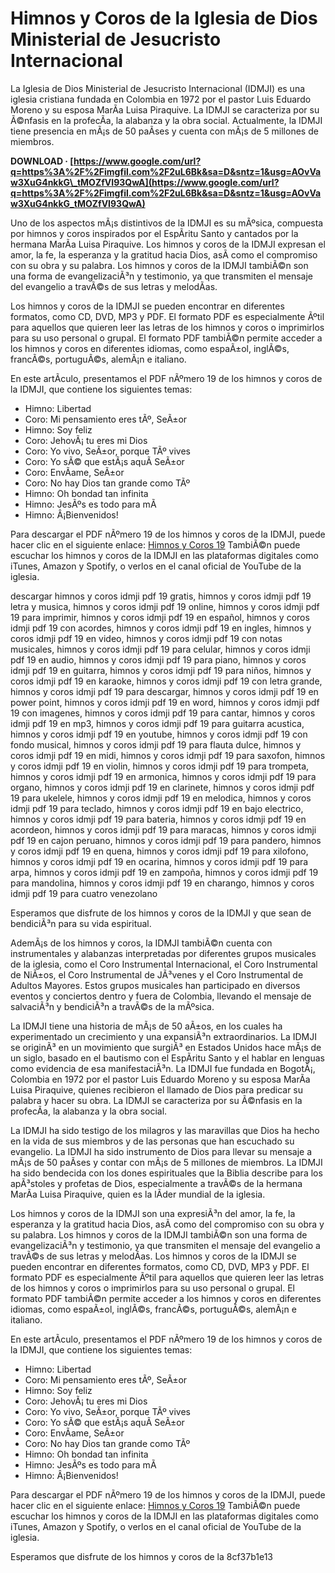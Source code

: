 
 
# Himnos y Coros de la Iglesia de Dios Ministerial de Jesucristo Internacional
 
La Iglesia de Dios Ministerial de Jesucristo Internacional (IDMJI) es una iglesia cristiana fundada en Colombia en 1972 por el pastor Luis Eduardo Moreno y su esposa MarÃ­a Luisa Piraquive. La IDMJI se caracteriza por su Ã©nfasis en la profecÃ­a, la alabanza y la obra social. Actualmente, la IDMJI tiene presencia en mÃ¡s de 50 paÃ­ses y cuenta con mÃ¡s de 5 millones de miembros.
 
**DOWNLOAD · [https://www.google.com/url?q=https%3A%2F%2Fimgfil.com%2F2uL6Bk&sa=D&sntz=1&usg=AOvVaw3XuG4nkkG\_tMOZfVI93QwA](https://www.google.com/url?q=https%3A%2F%2Fimgfil.com%2F2uL6Bk&sa=D&sntz=1&usg=AOvVaw3XuG4nkkG_tMOZfVI93QwA)**


 
Uno de los aspectos mÃ¡s distintivos de la IDMJI es su mÃºsica, compuesta por himnos y coros inspirados por el EspÃ­ritu Santo y cantados por la hermana MarÃ­a Luisa Piraquive. Los himnos y coros de la IDMJI expresan el amor, la fe, la esperanza y la gratitud hacia Dios, asÃ­ como el compromiso con su obra y su palabra. Los himnos y coros de la IDMJI tambiÃ©n son una forma de evangelizaciÃ³n y testimonio, ya que transmiten el mensaje del evangelio a travÃ©s de sus letras y melodÃ­as.
 
Los himnos y coros de la IDMJI se pueden encontrar en diferentes formatos, como CD, DVD, MP3 y PDF. El formato PDF es especialmente Ãºtil para aquellos que quieren leer las letras de los himnos y coros o imprimirlos para su uso personal o grupal. El formato PDF tambiÃ©n permite acceder a los himnos y coros en diferentes idiomas, como espaÃ±ol, inglÃ©s, francÃ©s, portuguÃ©s, alemÃ¡n e italiano.
 
En este artÃ­culo, presentamos el PDF nÃºmero 19 de los himnos y coros de la IDMJI, que contiene los siguientes temas:
 
- Himno: Libertad
- Coro: Mi pensamiento eres tÃº, SeÃ±or
- Himno: Soy feliz
- Coro: JehovÃ¡ tu eres mi Dios
- Coro: Yo vivo, SeÃ±or, porque TÃº vives
- Coro: Yo sÃ© que estÃ¡s aquÃ­ SeÃ±or
- Coro: EnvÃ­ame, SeÃ±or
- Coro: No hay Dios tan grande como TÃº
- Himno: Oh bondad tan infinita
- Himno: JesÃºs es todo para mÃ­
- Himno: Â¡Bienvenidos!

Para descargar el PDF nÃºmero 19 de los himnos y coros de la IDMJI, puede hacer clic en el siguiente enlace:
 [Himnos y Coros 19](https://idmji.org/wp-content/uploads/2019/01/Himnos-y-Coros-19.pdf) 
TambiÃ©n puede escuchar los himnos y coros de la IDMJI en las plataformas digitales como iTunes, Amazon y Spotify, o verlos en el canal oficial de YouTube de la iglesia.
 
descargar himnos y coros idmji pdf 19 gratis,  himnos y coros idmji pdf 19 letra y musica,  himnos y coros idmji pdf 19 online,  himnos y coros idmji pdf 19 para imprimir,  himnos y coros idmji pdf 19 en español,  himnos y coros idmji pdf 19 con acordes,  himnos y coros idmji pdf 19 en ingles,  himnos y coros idmji pdf 19 en video,  himnos y coros idmji pdf 19 con notas musicales,  himnos y coros idmji pdf 19 para celular,  himnos y coros idmji pdf 19 en audio,  himnos y coros idmji pdf 19 para piano,  himnos y coros idmji pdf 19 en guitarra,  himnos y coros idmji pdf 19 para niños,  himnos y coros idmji pdf 19 en karaoke,  himnos y coros idmji pdf 19 con letra grande,  himnos y coros idmji pdf 19 para descargar,  himnos y coros idmji pdf 19 en power point,  himnos y coros idmji pdf 19 en word,  himnos y coros idmji pdf 19 con imagenes,  himnos y coros idmji pdf 19 para cantar,  himnos y coros idmji pdf 19 en mp3,  himnos y coros idmji pdf 19 para guitarra acustica,  himnos y coros idmji pdf 19 en youtube,  himnos y coros idmji pdf 19 con fondo musical,  himnos y coros idmji pdf 19 para flauta dulce,  himnos y coros idmji pdf 19 en midi,  himnos y coros idmji pdf 19 para saxofon,  himnos y coros idmji pdf 19 en violin,  himnos y coros idmji pdf 19 para trompeta,  himnos y coros idmji pdf 19 en armonica,  himnos y coros idmji pdf 19 para organo,  himnos y coros idmji pdf 19 en clarinete,  himnos y coros idmji pdf 19 para ukelele,  himnos y coros idmji pdf 19 en melodica,  himnos y coros idmji pdf 19 para teclado,  himnos y coros idmji pdf 19 en bajo electrico,  himnos y coros idmji pdf 19 para bateria,  himnos y coros idmji pdf 19 en acordeon,  himnos y coros idmji pdf 19 para maracas,  himnos y coros idmji pdf 19 en cajon peruano,  himnos y coros idmji pdf 19 para pandero,  himnos y coros idmji pdf 19 en quena,  himnos y coros idmji pdf 19 para xilofono,  himnos y coros idmji pdf 19 en ocarina,  himnos y coros idmji pdf 19 para arpa,  himnos y coros idmji pdf 19 en zampoña,  himnos y coros idmji pdf 19 para mandolina,  himnos y coros idmji pdf 19 en charango,  himnos y coros idmji pdf 19 para cuatro venezolano
 
Esperamos que disfrute de los himnos y coros de la IDMJI y que sean de bendiciÃ³n para su vida espiritual.
  
AdemÃ¡s de los himnos y coros, la IDMJI tambiÃ©n cuenta con instrumentales y alabanzas interpretadas por diferentes grupos musicales de la iglesia, como el Coro Instrumental Internacional, el Coro Instrumental de NiÃ±os, el Coro Instrumental de JÃ³venes y el Coro Instrumental de Adultos Mayores. Estos grupos musicales han participado en diversos eventos y conciertos dentro y fuera de Colombia, llevando el mensaje de salvaciÃ³n y bendiciÃ³n a travÃ©s de la mÃºsica.
 
La IDMJI tiene una historia de mÃ¡s de 50 aÃ±os, en los cuales ha experimentado un crecimiento y una expansiÃ³n extraordinarios. La IDMJI se originÃ³ en un movimiento que surgiÃ³ en Estados Unidos hace mÃ¡s de un siglo, basado en el bautismo con el EspÃ­ritu Santo y el hablar en lenguas como evidencia de esa manifestaciÃ³n. La IDMJI fue fundada en BogotÃ¡, Colombia en 1972 por el pastor Luis Eduardo Moreno y su esposa MarÃ­a Luisa Piraquive, quienes recibieron el llamado de Dios para predicar su palabra y hacer su obra. La IDMJI se caracteriza por su Ã©nfasis en la profecÃ­a, la alabanza y la obra social.
 
La IDMJI ha sido testigo de los milagros y las maravillas que Dios ha hecho en la vida de sus miembros y de las personas que han escuchado su evangelio. La IDMJI ha sido instrumento de Dios para llevar su mensaje a mÃ¡s de 50 paÃ­ses y contar con mÃ¡s de 5 millones de miembros. La IDMJI ha sido bendecida con los dones espirituales que la Biblia describe para los apÃ³stoles y profetas de Dios, especialmente a travÃ©s de la hermana MarÃ­a Luisa Piraquive, quien es la lÃ­der mundial de la iglesia.
 
Los himnos y coros de la IDMJI son una expresiÃ³n del amor, la fe, la esperanza y la gratitud hacia Dios, asÃ­ como del compromiso con su obra y su palabra. Los himnos y coros de la IDMJI tambiÃ©n son una forma de evangelizaciÃ³n y testimonio, ya que transmiten el mensaje del evangelio a travÃ©s de sus letras y melodÃ­as. Los himnos y coros de la IDMJI se pueden encontrar en diferentes formatos, como CD, DVD, MP3 y PDF. El formato PDF es especialmente Ãºtil para aquellos que quieren leer las letras de los himnos y coros o imprimirlos para su uso personal o grupal. El formato PDF tambiÃ©n permite acceder a los himnos y coros en diferentes idiomas, como espaÃ±ol, inglÃ©s, francÃ©s, portuguÃ©s, alemÃ¡n e italiano.
 
En este artÃ­culo, presentamos el PDF nÃºmero 19 de los himnos y coros de la IDMJI, que contiene los siguientes temas:

- Himno: Libertad
- Coro: Mi pensamiento eres tÃº, SeÃ±or
- Himno: Soy feliz
- Coro: JehovÃ¡ tu eres mi Dios
- Coro: Yo vivo, SeÃ±or, porque TÃº vives
- Coro: Yo sÃ© que estÃ¡s aquÃ­ SeÃ±or
- Coro: EnvÃ­ame, SeÃ±or
- Coro: No hay Dios tan grande como TÃº
- Himno: Oh bondad tan infinita
- Himno: JesÃºs es todo para mÃ­
- Himno: Â¡Bienvenidos!

Para descargar el PDF nÃºmero 19 de los himnos y coros de la IDMJI, puede hacer clic en el siguiente enlace:
 [Himnos y Coros 19](https://idmji.org/wp-content/uploads/2019/01/Himnos-y-Coros-19.pdf) 
TambiÃ©n puede escuchar los himnos y coros de la IDMJI en las plataformas digitales como iTunes, Amazon y Spotify, o verlos en el canal oficial de YouTube de la iglesia.
 
Esperamos que disfrute de los himnos y coros de la
 8cf37b1e13
 
